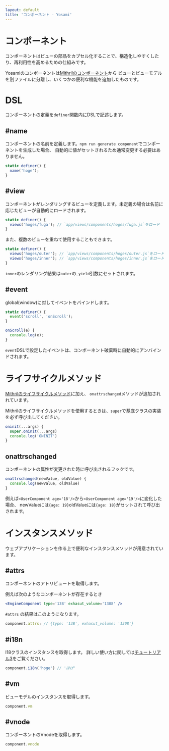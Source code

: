 ```yaml
---
layout: default
title: 'コンポーネント - Yosami'
---
```


# コンポーネント
コンポーネントはビューの部品をカプセル化することで、構造化しやすくしたり、再利用性を高めるための仕組みです。

Yosamiのコンポーネントは[Mithrilのコンポーネント](http://mithril-ja.js.org/components.html)から
ビューとビューモデルを別ファイルに分離し、いくつかの便利な機能を追加したものです。

# DSL
コンポーネントの定義を`definer`関数内にDSLで記述します。


## \#name
コンポーネントの名前を定義します。`npm run generate component`でコンポーネントを生成した場合、
自動的に値がセットされるため通常変更する必要はありません。

```javascript
static definer() {
  name('hoge');
}
```

## \#view
コンポーネントがレンダリングするビューを定義します。未定義の場合は名前に応じたビューが自動的にロードされます。

```javascript
static definer() {
  views('hoges/fuga'); // `app/views/components/hoges/fuga.js`をロード
}
```

また、複数のビューを重ねて使用することもできます。

```javascript
static definer() {
  views('hoges/outer'); // `app/views/components/hoges/outer.js`をロード
  views('hoges/inner'); // `app/views/components/hoges/inner.js`をロード
}
```

`inner`のレンダリング結果は`outer`の`_yield`引数にセットされます。

## \#event
global(window)に対してイベントをバインドします。

```javascript
static definer() {
  event('scroll', 'onScroll');
}

onScroll(e) {
  console.log(e);
}
```

`event`DSLで設定したイベントは、コンポーネント破棄時に自動的にアンバインドされます。

# ライフサイクルメソッド
[Mithrilのライフサイクルメソッド](http://mithril-ja.js.org/lifecycle-methods.html)に加え、
`onattrschanged`メソッドが追加されれています。

Mithrilのライフサイクルメソッドを使用するときは、`super`で基底クラスの実装を必ず呼び出してください。

```javascript
oninit(...args) {
  super.oninit(...args)
  console.log('ONINIT')  
}
```

## onattrschanged
コンポーネントの属性が変更された時に呼び出されるフックです。

```javascript
onattrschanged(newValue, oldValue) {
  console.log(newValue, oldValue)  
}
```

例えば`<UserComponent age='18'/>`から`<UserComponent age='19'/>`に変化した場合、
newValueには`{age: 19}`oldValueには`{age: 18}`がセットされて呼び出されます。

# インスタンスメソッド
ウェブアプリケーションを作る上で便利なインスタンスメソッドが用意されています。

## \#attrs
コンポーネントのアトリビュートを取得します。

例えば次のようなコンポーネントが存在するとき

```jsx
<EngineComponent type='13B' exhasut_volume='1308' />
```

`#attrs` の結果はこのようになります。

```javascript
component.attrs; // {type: '13B', exhasut_volume: '1308'}
```

## \#i18n
I18クラスのインスタンスを取得します。
詳しい使い方に関しては[チュートリアル3](/ja/tutorials/03_i18n)をご覧ください。

```javascript
component.i18n('hoge') // 'ほげ'
```

## \#vm
ビューモデルのインスタンスを取得します。

```javascript
component.vm
```

## \#vnode
コンポーネントのVnodeを取得します。

```javascript
component.vnode
```
